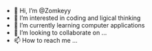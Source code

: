 - 👋 Hi, I’m @Zomkeyy
- 👀 I’m interested in coding and ligical thinking 
- 🌱 I’m currently learning computer applications 
- 💞️ I’m looking to collaborate on ...
- 📫 How to reach me ...

<!---
Zomkeyy/Zomkeyy is a ✨ special ✨ repository because its `README.md` (this file) appears on your GitHub profile.
You can click the Preview link to take a look at your changes.
--->

